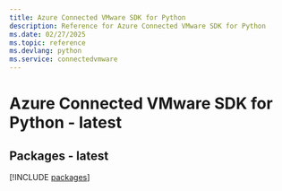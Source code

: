```yaml
---
title: Azure Connected VMware SDK for Python
description: Reference for Azure Connected VMware SDK for Python
ms.date: 02/27/2025
ms.topic: reference
ms.devlang: python
ms.service: connectedvmware
---
```

# Azure Connected VMware SDK for Python - latest
## Packages - latest
[!INCLUDE [packages](connected-vmware-index.md)]